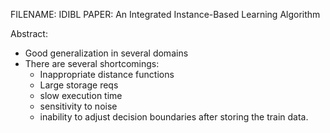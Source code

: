 
FILENAME: IDIBL
PAPER: An Integrated Instance-Based Learning Algorithm 

Abstract: 
- Good generalization in several domains
- There are several shortcomings: 
	- Inappropriate distance functions 
	- Large storage reqs 
	- slow execution time 
	- sensitivity to noise 
	- inability to adjust decision boundaries after storing the train data. 

